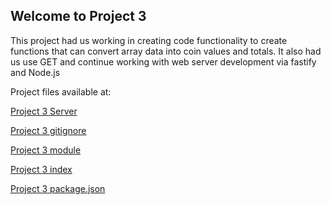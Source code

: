 ## Welcome to Project 3
This project had us working in creating code functionality to create functions that can convert array data into coin values and totals. It also had us use GET and continue working with web server development via fastify and Node.js

Project files available at:

[Project 3 Server](https://bassguitarben.github.io/cit281-p3/p3-server.js)

[Project 3 gitignore](https://bassguitarben.github.io/cit281-p3/.gitignore)

[Project 3 module](https://bassguitarben.github.io/cit281-p3/p3-module.js)

[Project 3 index](https://bassguitarben.github.io/cit281-p3/index.html)

[Project 3 package.json](https://bassguitarben.github.io/cit281-p3/package.json)


